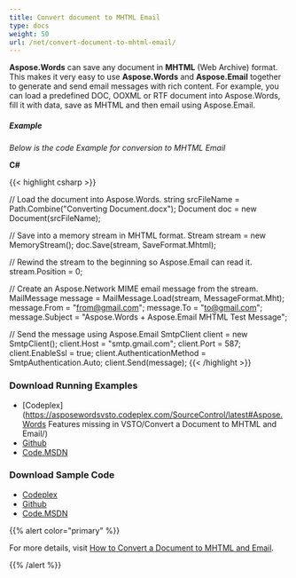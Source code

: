 ```yaml
---
title: Convert document to MHTML Email
type: docs
weight: 50
url: /net/convert-document-to-mhtml-email/
---
```


**Aspose.Words** can save any document in **MHTML** (Web Archive) format. This makes it very easy to use **Aspose.Words** and **Aspose.Email** together to generate and send email messages with rich content. For example, you can load a predefined DOC, OOXML or RTF document into Aspose.Words, fill it with data, save as MHTML and then email using Aspose.Email.
##### **Example**
*Below is the code Example for conversion to MHTML Email*

**C#**

{{< highlight csharp >}}

// Load the document into Aspose.Words.
string srcFileName = Path.Combine("Converting Document.docx");
Document doc = new Document(srcFileName);

// Save into a memory stream in MHTML format.
Stream stream = new MemoryStream();
doc.Save(stream, SaveFormat.Mhtml);

// Rewind the stream to the beginning so Aspose.Email can read it.
stream.Position = 0;

// Create an Aspose.Network MIME email message from the stream.
MailMessage message = MailMessage.Load(stream, MessageFormat.Mht);
message.From = "from@gmail.com";
message.To = "to@gmail.com";
message.Subject = "Aspose.Words + Aspose.Email MHTML Test Message";

// Send the message using Aspose.Email
SmtpClient client = new SmtpClient();
client.Host = "smtp.gmail.com";
client.Port = 587;
client.EnableSsl = true;
client.AuthenticationMethod = SmtpAuthentication.Auto;
client.Send(message);
{{< /highlight >}}
### **Download Running Examples**
- [Codeplex](https://asposewordsvsto.codeplex.com/SourceControl/latest#Aspose.Words Features missing in VSTO/Convert a Document to MHTML and Email/)
- [Github](https://github.com/aspose-words/Aspose.Words-for-.NET/tree/master/Plugins/Aspose.Words%20Vs%20VSTO%20Word/Aspose.Words%20Features%20missing%20in%20VSTO/Convert%20a%20Document%20to%20MHTML%20and%20Email/)
- [Code.MSDN](https://code.msdn.microsoft.com/AsposeWords-Features-bfd6167c/view/SourceCode#content)
### **Download Sample Code**
- [Codeplex](https://asposewordsvsto.codeplex.com/releases/view/619474)
- [Github](https://github.com/aspose-words/Aspose.Words-for-.NET/releases/tag/MissingFeaturesofVSTOv1.1)
- [Code.MSDN](https://code.msdn.microsoft.com/AsposeWords-Features-bfd6167c#content)

{{% alert color="primary" %}} 

For more details, visit [How to Convert a Document to MHTML and Email](http://www.aspose.com/docs/display/wordsnet/How+to++Convert+a+Document+to+MHTML+and+Email).

{{% /alert %}}
